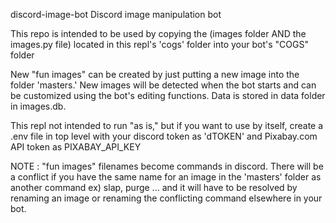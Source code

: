 discord-image-bot
Discord image manipulation bot

This repo is intended to be used by copying the (images folder AND the images.py file) located in this repl's 'cogs' folder into your bot's "COGS" folder

New "fun images" can be created by just putting a new image into the folder 'masters.' New images will be detected when the bot starts and can be customized using the bot's editing functions. Data is stored in data folder in images.db.

This repl not intended to run "as is," but if you want to use by itself, create a .env file in top level with your discord token as 'dTOKEN' and Pixabay.com API token as PIXABAY_API_KEY

NOTE : "fun images" filenames become commands in discord. There will be a conflict if you have the same name for an image in the 'masters' folder as another command ex) slap, purge ... and it will have to be resolved by renaming an image or renaming the conflicting command elsewhere in your bot.